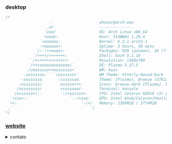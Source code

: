 <h3>desktop</h3>

```c
/*
                   -`                    whoxer@arch-wox 
                  .o+`                   --------------- 
                 `ooo/                   OS: Arch Linux x86_64 
                `+oooo:                  Host: S14BW01 1.20.X 
               `+oooooo:                 Kernel: 6.3.1-arch2-1 
               -+oooooo+:                Uptime: 3 hours, 58 mins 
             `/:-:++oooo+:               Packages: 929 (pacman), 26 (flatpak) 
            `/++++/+++++++:              Shell: bash 5.1.16 
           `/++++++++++++++:             Resolution: 1366x768 
          `/+++ooooooooooooo/`           DE: Plasma 5.27.5 
         ./ooosssso++osssssso+`          WM: kwin 
        .oossssso-````/ossssss+`         WM Theme: Utterly-Round-Dark 
       -osssssso.      :ssssssso.        Theme: [Plasma], Breeze [GTK2/3] 
      :osssssss/        osssso+++.       Icons: breeze-dark [Plasma], breeze-dark [GTK2/3] 
     /ossssssss/        +ssssooo/-       Terminal: konsole 
   `/ossssso+/:-        -:/+osssso+-     CPU: Intel Celeron N3010 (2) @ 2.240GHz 
  `+sso+:-`                 `.-/+oso:    GPU: Intel Atom/Celeron/Pentium Processor x5-E8000/J3xxx/N3xxx 
 `++:.                           `-/+/   Memory: 2369MiB / 3774MiB 
 .``                                 `/
*/
```
<h3><a href="http://whoxer.gihub.io">website</a></h3>

<details>
 <summary>contato</summary>
 <ul>
  <li>e-mail: natanaelvsant@gmail.com</li>
  <li>
   <a rel="me" href="https://mastodon.social/@wh0x3r">Mastodon</a>
  </li>
 </ul>
</details>
